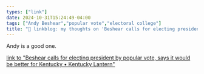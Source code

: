 ```yaml
---
types: ["link"]
date: 2024-10-31T15:24:49-04:00
tags: ["Andy Beshear","popular vote","electoral college"]
title: "🔗 linkblog: my thoughts on 'Beshear calls for electing president by popular vote, says it would be better for Kentucky • Kentucky Lantern'"
---
```

Andy is a good one.

[link to "Beshear calls for electing president by popular vote, says it would be better for Kentucky • Kentucky Lantern"](https://kentuckylantern.com/2024/10/31/beshear-calls-for-electing-president-by-popular-vote-says-it-would-be-better-for-kentucky/)
